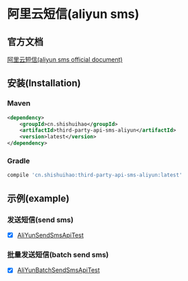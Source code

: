 # 阿里云短信(aliyun sms)

## 官方文档

[阿里云短信(aliyun sms official document)](https://help.aliyun.com/document_detail/55288.html)

## 安装(Installation)

### Maven

```xml
<dependency>
    <groupId>cn.shishuihao</groupId>
    <artifactId>third-party-api-sms-aliyun</artifactId>
    <version>latest</version>
</dependency>
```

### Gradle

```groovy
compile 'cn.shishuihao:third-party-api-sms-aliyun:latest'
```

## 示例(example)

### 发送短信(send sms)

-   [x] [AliYunSendSmsApiTest](/third-party-api-sms-aliyun/src/test/java/cn/shishuihao/thirdparty/api/sms/aliyun/api/AliYunSendSmsApiTest.java)

### 批量发送短信(batch send sms)

-   [x] [AliYunBatchSendSmsApiTest](/third-party-api-sms-aliyun/src/test/java/cn/shishuihao/thirdparty/api/sms/aliyun/api/AliYunBatchSendSmsApiTest.java)
